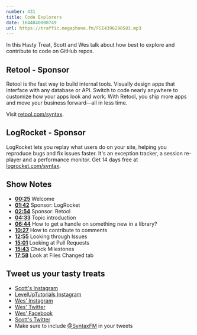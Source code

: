 ```yaml
---
number: 431
title: Code Explorers
date: 1644840000749
url: https://traffic.megaphone.fm/FSI4396298583.mp3
---
```


In this Hasty Treat, Scott and Wes talk about how best to explore and contribute to code on GitHub repos.

## Retool - Sponsor

Retool is the fast way to build internal tools. Visually design apps that interface with any database or API. Switch to code nearly anywhere to customize how your apps look and work. With Retool, you ship more apps and move your business forward—all in less time.

Visit [retool.com/syntax](https://retool.com/syntax).

## LogRocket - Sponsor

LogRocket lets you replay what users do on your site, helping you reproduce bugs and fix issues faster. It's an exception tracker, a session re-player and a performance monitor. Get 14 days free at [logrocket.com/syntax](https://logrocket.com/syntax).

## Show Notes

* **[00:25](#t=00:25)** Welcome
* **[01:42](#t=01:42)** Sponsor: LogRocket
* **[02:54](#t=02:54)** Sponsor: Retool
* **[04:33](#t=04:33)** Topic introduction
* **[06:44](#t=06:44)** How to get a handle on something new in a library?
* **[10:27](#t=10:27)** How to contribute to comments
* **[12:55](#t=12:55)** Looking through Issues
* **[15:01](#t=15:01)** Looking at Pull Requests
* **[15:43](#t=15:43)** Check Milestones
* **[17:58](#t=17:58)** Look at Files Changed tab

## Tweet us your tasty treats

* [Scott's Instagram](https://www.instagram.com/stolinski/)
* [LevelUpTutorials Instagram](https://www.instagram.com/LevelUpTutorials/)
* [Wes' Instagram](https://www.instagram.com/wesbos/)
* [Wes' Twitter](https://twitter.com/wesbos)
* [Wes' Facebook](https://www.facebook.com/wesbos.developer)
* [Scott's Twitter](https://twitter.com/stolinski)
* Make sure to include [@SyntaxFM](https://twitter.com/SyntaxFM) in your tweets
